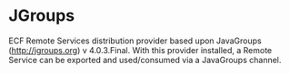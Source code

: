 # JGroups
ECF Remote Services distribution provider based upon JavaGroups (http://jgroups.org) v 4.0.3.Final.   With this provider installed,
a Remote Service can be exported and used/consumed via a JavaGroups channel.   


